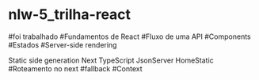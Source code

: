 # nlw-5_trilha-react

#foi trabalhado
#Fundamentos de React
#Fluxo de uma API
#Components 
#Estados
#Server-side rendering

Static side generation
Next
TypeScript
JsonServer
HomeStatic
#Roteamento no next
#fallback
#Context
